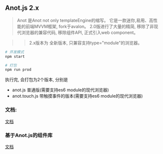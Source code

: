 ## Anot.js 2.x
> Anot 是Anot not only templateEngine的缩写。 它是一款迷你,易用、高性能的前端MVVM框架, fork于avalon。
>2.0版进行了大量的精简, 移除了非现代浏览器的兼容代码, 移除组件API, 正式引入web component。

>> 2.x版本为 全新版本, 只兼容支持type="module"的浏览器。

```bash
# 开发模式
npm start
```


```bash
# 打包
npm run prod
```
执行完, 会打包为2个版本, 分别是
- anot.js  普通版(需要支持es6 module的现代浏览器)
- anot.touch.js  带触摸事件的版本(需要支持es6 module的现代浏览器)


### 文档:
[文档](https://doui.cc/wiki/anot)

### 基于Anot.js的组件库
[文档](https://doui.cc)